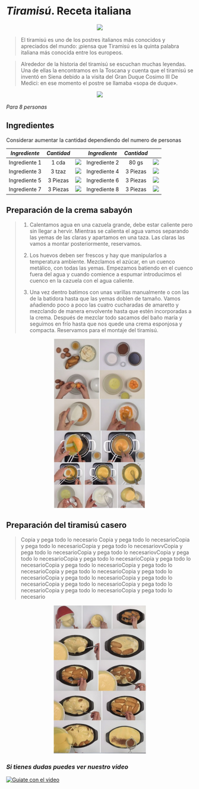 # *Tiramisú*. Receta italiana
<p align="Center">
   <img src="https://www.shutterstock.com/image-vector/italian-desserts-tiramisu-text-hand-260nw-1833497803.jpg" width="200">
</p>

> El tiramisú es uno de los postres italianos más conocidos y apreciados del mundo: ¡piensa que Tiramisú es la quinta palabra italiana más conocida entre los europeos.

> Alrededor de la historia del tiramisú se escuchan muchas leyendas. Una de ellas la encontramos en la Toscana y cuenta que el tiramisú se inventó en Siena debido a la visita del Gran Duque Cosimo III De Medici: en ese momento el postre se llamaba «sopa de duque».
>

<p align="center">
<img src="https://www.recetasderechupete.com/wp-content/uploads/2020/05/Tiramis%C3%BA-italiano-1200x828.jpg" width="350">
</p>

_Para 8 personas_

## Ingredientes

Considerar aumentar la cantidad dependiendo del numero de personas 
<div align="Center">

| *Ingrediente*            | *Cantidad*     | | *Ingrediente*            | *Cantidad*     | |
| ----------------- | :---------------: | :---------------: |:---------------: |:---------------: |:---------------: |
| Ingrediente 1      | 1 cda  | <img src="https://www.cardamomo.news/__export/1678996138143/sites/debate/img/2023/03/16/queso-crema.jpg_172596871.jpg" width="100"> | Ingrediente 2      |  80 gs  | <img src="https://www.recetasderechupete.com/wp-content/uploads/2020/06/Tipos-de-huevos.jpg" width="100"> |
| Ingrediente 3        | 3 tzaz  | <img src="https://i0.wp.com/www.pasionthermomix.co/wp-content/uploads/2019/10/azucar-glas.jpg" width="100"> | Ingrediente 4       | 3 Piezas | <img src="https://okdiario.com/img/2015/10/25/receta-de-bizcochos-savoiardi-o-de-soletilla-655x368.jpg" width="100"> |
| Ingrediente 5       | 3 Piezas | <img src="https://www.disevil.com/modules/ltw_simpleblog/featured/167.jpg" width="100"> | Ingrediente 6       | 3 Piezas | <img src="https://i.blogs.es/99439e/cacao-polvo/1366_2000.jpg" width="100"> |
| Ingrediente 7       | 3 Piezas | <img src="https://www.sincable.mx/wp-content/uploads/2021/07/Yz6-UdT-cafe-en-polvo-1-81363863_s.jpg" width="100"> | Ingrediente 8       | 3 Piezas | <img src="https://cdn.shopify.com/s/files/1/0003/1916/0381/articles/IMG_8951a1.jpg?v=1621027793" width="100"> |
</div>

## Preparación de la crema sabayón

> 1. Calentamos agua en una cazuela grande, debe estar caliente pero sin llegar a hervir. Mientras se calienta el agua vamos separando las yemas de las claras y apartamos en una taza. Las claras las vamos a montar posteriormente, reservamos.
>
> 2. Los huevos deben ser frescos y hay que manipularlos a temperatura ambiente. Mezclamos el azúcar, en un cuenco metálico, con todas las yemas. Empezamos batiendo en el cuenco fuera del agua y cuando comience a espumar introducimos el cuenco en la cazuela con el agua caliente.
>
> 3. Una vez dentro batimos con unas varillas manualmente o con las de la batidora hasta que las yemas doblen de tamaño. Vamos añadiendo poco a poco las cuatro cucharadas de amaretto y mezclando de manera envolvente hasta que estén incorporadas a la crema. Después de mezclar todo sacamos del baño maría y seguimos en frío hasta que nos quede una crema esponjosa y compacta. Reservamos para el montaje del tiramisú.

<p align="Center">
<img src="IMG/crema.jpg" width="250">
</p>

## Preparación del tiramisú casero

> Copia y pega todo lo necesario Copia y pega todo lo necesarioCopia y pega todo lo necesarioCopia y pega todo lo necesariovvCopia y pega todo lo necesarioCopia y pega todo lo necesariovCopia y pega todo lo necesarioCopia y pega todo lo necesarioCopia y pega todo lo necesarioCopia y pega todo lo necesarioCopia y pega todo lo necesarioCopia y pega todo lo necesarioCopia y pega todo lo necesarioCopia y pega todo lo necesarioCopia y pega todo lo necesarioCopia y pega todo lo necesarioCopia y pega todo lo necesarioCopia y pega todo lo necesarioCopia y pega todo lo necesario

<p align="Center">
<img src="IMG/tiramisu.jpg" width="250">
</p>

### _Si tienes dudas puedes ver nuestro video_
[![Guiate con el video](https://www.ilolay.com.ar/uploads/recetas/1658880862-Tiramisu.jpg)](https://youtu.be/6XIwPIqDzA4)


